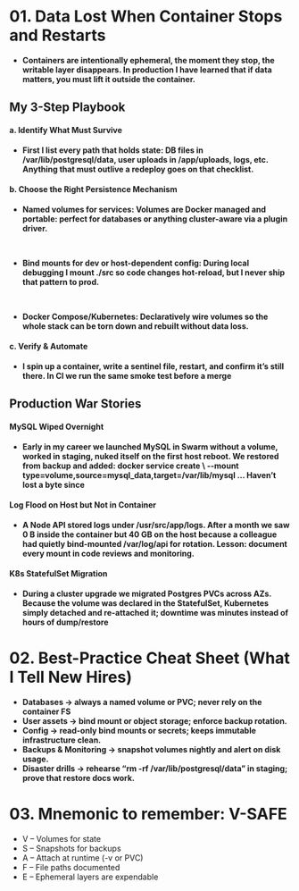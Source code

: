 # 01. Data Lost When Container Stops and Restarts

- **Containers are intentionally ephemeral, the moment they stop, the writable layer disappears. In production I have learned that if data matters,
  you must lift it outside the container.**


## My 3-Step Playbook

#### a. Identify What Must Survive
- **First I list every path that holds state: DB files in /var/lib/postgresql/data, user uploads in /app/uploads, logs, etc. Anything that must 
  outlive a redeploy goes on that checklist.**

#### b. Choose the Right Persistence Mechanism
- **Named volumes for services: Volumes are Docker managed and portable: perfect for databases or anything cluster-aware via a plugin driver.**
<br>

- **Bind mounts for dev or host-dependent config: During local debugging I mount ./src so code changes hot-reload, but I never ship that pattern to 
  prod.**
<br>

- **Docker Compose/Kubernetes: Declaratively wire volumes so the whole stack can be torn down and rebuilt without data loss.**

#### c. Verify & Automate
- **I spin up a container, write a sentinel file, restart, and confirm it’s still there. In CI we run the same smoke test before a merge**


## Production War Stories

#### MySQL Wiped Overnight
- **Early in my career we launched MySQL in Swarm without a volume, worked in staging, nuked itself on the first host reboot. We restored from 
  backup and added: docker service create \ --mount type=volume,source=mysql_data,target=/var/lib/mysql ...
  Haven’t lost a byte since**


#### Log Flood on Host but Not in Container
- **A Node API stored logs under /usr/src/app/logs. After a month we saw 0 B inside the container but 40 GB on the host because a colleague had 
  quietly bind-mounted /var/log/api for rotation. Lesson: document every mount in code reviews and monitoring.**


#### K8s StatefulSet Migration
- **During a cluster upgrade we migrated Postgres PVCs across AZs. Because the volume was declared in the StatefulSet, Kubernetes simply detached
  and re-attached it; downtime was minutes instead of hours of dump/restore**


# 02. Best-Practice Cheat Sheet (What I Tell New Hires)

- **Databases → always a named volume or PVC; never rely on the container FS**
- **User assets → bind mount or object storage; enforce backup rotation.**
- **Config → read-only bind mounts or secrets; keeps immutable infrastructure clean.**
- **Backups & Monitoring → snapshot volumes nightly and alert on disk usage.**
- **Disaster drills → rehearse “rm -rf /var/lib/postgresql/data” in staging; prove that restore docs work.**


# 03. Mnemonic to remember: V-SAFE
- V – Volumes for state
- S – Snapshots for backups
- A – Attach at runtime (-v or PVC)
- F – File paths documented
- E – Ephemeral layers are expendable




